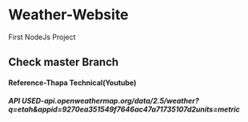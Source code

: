 # Weather-Website
First NodeJs Project

## Check master Branch

#### **Reference-Thapa Technical(Youtube)**

***API USED-api.openweathermap.org/data/2.5/weather?q=etah&appid=9270ea351549f7646ac47a71735107d2units=metric***
